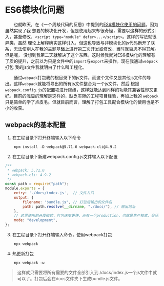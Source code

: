 # ES6模块化问题
&emsp;&emsp;也就昨天，在《一个周敲代码的反思》中提到的[ES6模块化使用的问题](life/2022/一个周敲代码的反思?id=es6模块化问题)。因为虽然实现了我
想要的模块化开发，但是使用起来却很奇怪，需要以这样的形式引入，甚至修改，`<script type="module" defer>...</script>`。这样的写法就很异类，虽然
理论上解释确实这样引入，但这也导致与非模块化的js代码断开了联系，无法使别人在我的主题基础上进行第二次开发或修改，当时就百思不得其解。但是呢，
没想到我第二天就解决了这个东西。这时候我就对ES6模块化的理解有了质的提升，之前以为只是文件中的`import`与`export`来操作，现在我通过`webpack`打包
我的js文件我就明白了什么叫工程化。

&emsp;&emsp;通过`webpack`打包我的根目录下的js文件，而这个文件又是其他js文件的导出。这样`webpack`就能将导出的所有js文件整合为一个js文件，然后
根据`webpack.config.js`的配置项进行降级，这样就能达到同样的功能其兼容性却又更好。目前的浅显的理解是这样的，缺乏实际的工程项目经验，再加上我的
`webpack`只是简单的学了点皮毛。但就目前而言，理解了打包工具配合模块化的使用也是不小的收获。

## webpack的基本配置
1. 在工程目录下打开终端输入以下命令

```shell
    npm install -D webpack@5.71.0 webpack-cli@4.9.2
```
2. 在工程目录下新建webpack.config.js文件输入以下配置

```js
/**
 * webpack: 5.71.0
 * webpack-cli: 4.9.2
 */
const path = require("path");
module.exports = {
    entry: './docs/index.js',  // 文件入口
    output: {
        filename: "bundle.js", // 打包后输出的文件名
        path: path.resolve(__dirname, "./docs/"), // 输出地址
    },
    // 这里使用的开发模式，打包速度更快，还有一个production，也就是生产模式，会压缩你的代码，打包速度会比较慢。
    mode: "development", 
};
```

3. 在工程目录下打开终端输入命令，使用webpack打包

```shell
    npx webpack  
```

4. 热更新打包

```shell
    npx webpack -w
```

> 这样就只需要将所有需要的文件全部引入到./docs/index.js一个js文件中就可以了。打包后会在docs文件夹下生成bundle.js文件。